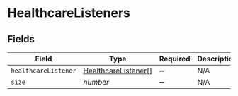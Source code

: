 # HealthcareListeners


## Fields

| Field                                                             | Type                                                              | Required                                                          | Description                                                       | Example                                                           |
| ----------------------------------------------------------------- | ----------------------------------------------------------------- | ----------------------------------------------------------------- | ----------------------------------------------------------------- | ----------------------------------------------------------------- |
| `healthcareListener`                                              | [HealthcareListener](../../models/shared/healthcarelistener.md)[] | :heavy_minus_sign:                                                | N/A                                                               |                                                                   |
| `size`                                                            | *number*                                                          | :heavy_minus_sign:                                                | N/A                                                               | 1                                                                 |